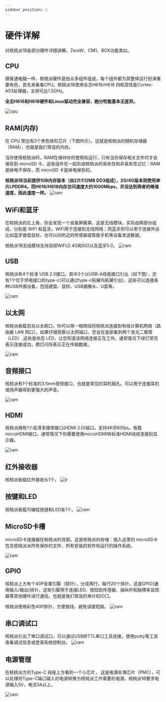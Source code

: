 ```yaml
---
sidebar_position: 2
---
```


# 硬件详解

对核桃派1B各部分硬件详细讲解。ZeroW、CM1、BOX功能类似。


## CPU

跟普通电脑一样，核桃派硬件是由众多组件组成，每个组件都为其整体运行扮演重要角色，首先来看看CPU。核桃派1B使用全志H616/H618 四核高性能Cortex-A53处理器，主频可达1.5GHz。

**全志H616和H618硬件和Linux驱动完全兼容，跑分性能基本无差异。**

![cpu](./img/hw-detail/cpu.png)


## RAM(内存)

在 CPU 旁边有2个黑色矩形芯片（下图所示）。这就是核桃派的随机存储器（RAM），也就是我们常说的内存。

当你使用核桃派时，RAM在保持你的使用和运行，只有当你保存相关文件时才会保存到 microSD 卡。这些组件在一起形成核桃派的易失性和非易失性记忆：RAM 是掉电不保存，而 microSD 卡是掉电保存的。

**核桃派1B当前提供1GB内存版本（由2片512MB DD3组成），2G/4G版本则使用单片LPDDR4。而H616/H618内存访问速度大约1000Mbps，并没达到两者的峰值速度，因此速度一样。**
![ram](./img/hw-detail/ram.png)


## WiFi和蓝牙

在核桃派的左上角，你会发现一个金属屏蔽罩。这是无线模块，实际由两部分组成，分别是 WiFi 和蓝牙。WiFi用于连接到无线网络；而蓝牙则可以用于连接外设比如蓝牙键盘鼠标，也可以向附近的传感器或智能手机等设备发送数据。

核桃派1B无线模块支持双频WiFi(2.4G和5G)以及蓝牙5.0。
![ram](./img/hw-detail/wireless.png)


## USB

核桃派有4个标准 USB 2.0接口。其中3个以USB-A母座接口引出（如下图），还有1个位于供电接口的type-c(可以通过type-c拓展坞拓展引出)，这些可以连接各种USB外围设备，包括键盘、鼠标、USB摄像头、U盘等。

![ram](./img/hw-detail/usb.png)


## 以太网

核桃派板载百兆以太网口，你可以用一根网线将核桃派连接到有线计算机网络（路由器 LAN 网口）。如果仔细观察以太网端口，您会在底部看到两个发光二极管（LED）,这些是状态 LED，让您知道该网络连接正在工作。通常情况下绿灯常亮表示连接成功，橙灯闪烁表示正在传输数据。

![ram](./img/hw-detail/ethernet.png)


## 音频接口

核桃派有1个标准的3.5mm音频接口，也就是常见的耳机插孔。可以用于连接耳机或扬声器得到更强大的声音。

![ram](./img/hw-detail/audio.png)


## HDMI

核桃派拥有1个高清多媒体接口(HDMI 2.0)端口，支持4K@60fps。板载microHDMI接口，通常情况下你需要使用microHDMI转标准HDMI线缆连接到显示器。

![ram](./img/hw-detail/hdmi.png)

## 红外接收器

核桃派板载红外接收头1个。
![ir](./img/hw-detail/ir.png)


## 按键和LED

核桃派板载可编程按键和LED各1个。
![ram](./img/hw-detail/key_led.png)


## MicroSD卡槽

microSD卡连接器在核桃派的背部。这是核桃派的存储：插入这里的 microSD卡包含核桃派派所有保存的文件、所有安装的软件和运行的操作系统。

![ram](./img/hw-detail/sd.png)

## GPIO

核桃派上方有个40P金属引脚（排针），分成两行，每行20个排针。这是GPIO(通用输入/输出)排针，这些引脚用于连接LED、按钮到传感器、操纵杆和脉搏率监控器等其他硬件进行通信。也就是我们常说的单片机IO口。

核桃派使用彩色40P排针，方便接线，避免误接短路。
![ram](./img/hw-detail/gpio.png)

## 串口调试口

核桃派引出了串口调试口，可以通过USB转TTL串口工具连接，使用putty等工具查看调试信息或登录系统控制台。
![ram](./img/hw-detail/debug.png)

## 电源管理

在核桃派方的Type-C 母座上方看到一个小芯片， 这是电源处理芯片（PMC），可以处理将Type-C端口输入的电源转换为核桃派工作需要的电源。核桃派1B要求电源输入5V，电流3A以上。

![ram](./img/hw-detail/pmc.png)